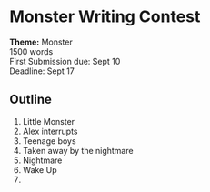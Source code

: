 # Monster Writing Contest
**Theme:** Monster  
1500 words  
First Submission due: Sept 10  
Deadline: Sept 17  

## Outline

1. Little Monster
2. Alex interrupts
3. Teenage boys
4. Taken away by the nightmare
5. Nightmare
6. Wake Up
7. 
<!--stackedit_data:
eyJoaXN0b3J5IjpbLTI0Nzc3Mjg5NiwtMTM5NTc4OTAzNCwxNz
g4NjA4MjMyXX0=
-->